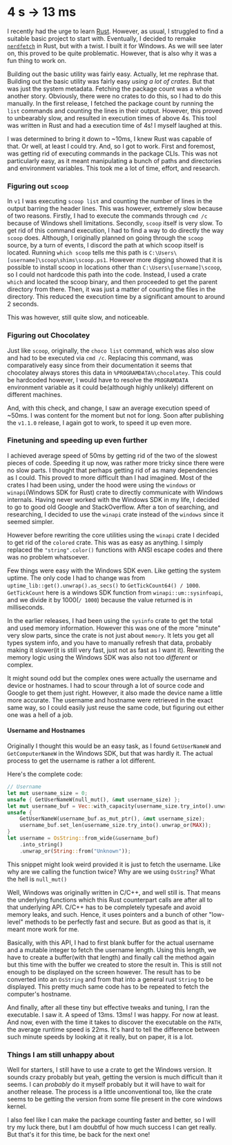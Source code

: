 # 4 s -> 13 ms
I recently had the urge to learn [Rust](https://rust-lang.org). However, as usual, I struggled to find a suitable basic project to start with. Eventually, I decided to remake [`nerdfetch`](https://github.com/ThatOneCalculator/NerdFetch) in Rust, but with a twist. I built it for Windows. As we will see later on, this proved to be quite problematic. However, that is also why it was a fun thing to work on.

Building out the basic utility was fairly easy. Actually, let me rephrase that. Building out the basic utility was fairly easy *using a lot of crates*. But that was just the system metadata. Fetching the package count was a whole another story. Obviously, there were no crates to do this, so I had to do this manually. In the first release, I fetched the package count by running the `list` commands and counting the lines in their output. However, this proved to unbearably slow, and resulted in execution times of above 4s. This tool was written in Rust and had a execution time of 4s! I myself laughed at this.

I was determined to bring it down to ~10ms, I knew Rust was capable of that. Or well, at least I could try. And, so I got to work. First and foremost, was getting rid of executing commands in the package CLIs. This was not particularly easy, as it meant manipulating a bunch of paths and directories and environment variables. This took me a lot of time, effort, and research.

### Figuring out `scoop`
In `v1` I was executing `scoop list` and counting the number of lines in the output barring the header lines. This was however, extremely slow because of two reasons. Firstly, I had to execute the commands through `cmd /c` because of Windows shell limitations. Secondly, `scoop` itself is very slow. To get rid of this command execution, I had to find a way to do directly the way `scoop` does. Although, I originally planned on going through the `scoop` source, by a turn of events, I discord the path at which scoop itself is located. Running `which scoop` tells me this path is `C:\Users\[username]\scoop\shims\scoop.ps1`. However more digging showed that it is possible to install scoop in locations other than `C:\Users\[username]\scoop`, so I could not hardcode this path into the code. Instead, I used a crate ` which` and located the scoop binary, and then proceeded to get the parent directory from there. Then, it was just a matter of counting the files in the directory. This reduced the execution time by a significant amount to around 2 seconds.

This was however, still quite slow, and noticeable.

### Figuring out Chocolatey
Just like `scoop`, originally, the `choco list` command, which was also slow and had to be executed via `cmd /c`. Replacing this command, was comparatively easy since from their documentation it seems that chocolatey always stores this data in `%PROGRAMDATA%\chocolatey`. This could be hardcoded however, I would have to resolve the `PROGRAMDATA` environment variable as it could be(although highly unlikely) different on different machines.

And, with this check, and change, I saw an average execution speed of ~50ms. I was content for the moment but not for long. Soon after publishing the `v1.1.0` release, I again got to work, to speed it up even more.

### Finetuning and speeding up even further
I achieved average speed of 50ms by getting rid of the two of the slowest pieces of code. Speeding it up now, was rather more tricky since there were no slow parts. I thought that perhaps getting rid of as many dependencies as I could. This proved to more difficult than I had imagined. Most of the crates I had been using, under the hood were using the `windows` or `winapi`(Windows SDK for Rust) crate to directly communicate with Windows internals. Having never worked with the Windows SDK in my life, I decided to go to good old Google and StackOverflow. After a ton of searching, and researching, I decided to use the `winapi` crate instead of the `windows` since it seemed simpler.

However before rewriting the core utilities using the `winapi` crate I decided to get rid of the `colored` crate. This was as easy as anything. I simply replaced the `"string".color()` functions with ANSI escape codes and there was no problem whatsoever.

Few things were easy with the Windows SDK even. Like getting the system uptime. The only code I had to change was from `uptime_lib::get().unwrap().as_secs()` to `GetTickCount64() / 1000`. `GetTickCount` here is a windows SDK function from `winapi::um::sysinfoapi`, and we divide it by 1000(`/ 1000`) because the value returned is in milliseconds.

In the earlier releases, I had been using the `sysinfo` crate to get the total and used memory information. However this was one of the more "minute" very slow parts, since the crate is not just about `memory`. It lets you get all types system info, and you have to manually refresh that data, probably making it slower(it is still very fast, just not as fast as I want it). Rewriting the memory logic using the Windows SDK was also not too *different* or complex.

It might sound odd but the complex ones were actually the username and device or hostnames. I had to scour through a lot of source code and Google to get them just right. However, it also made the device name a little more accurate. The username and hostname were retrieved in the exact same way, so I could easily just reuse the same code, but figuring out either one was a hell of a job.

#### Username and Hostnames
Originally I thought this would be an easy task, as I found `GetUserNameW` and `GetComputerNameW` in the Windows SDK, but that was hardly it. The actual process to get the username is rather a lot different.

Here's the complete code:
```rust title="src/main.rs" 
// Username
let mut username_size = 0;
unsafe { GetUserNameW(null_mut(), &mut username_size) };
let mut username_buf = Vec::with_capacity(username_size.try_into().unwrap_or(MAX));
unsafe {
	GetUserNameW(username_buf.as_mut_ptr(), &mut username_size);
	username_buf.set_len(username_size.try_into().unwrap_or(MAX));
}
let username = OsString::from_wide(&username_buf)
	.into_string()
	.unwrap_or(String::from("Unknown"));
```

This snippet might look weird provided it is just to fetch the username. Like why are we calling the function twice? Why are we using `OsString`? What the hell is `null_mut()`

Well, Windows was originally written in C/C++, and well still is. That means the underlying functions which this Rust counterpart calls are after all to that underlying API. C/C++ has to be completely typesafe and avoid memory leaks, and such. Hence, it uses pointers and a bunch of other "low-level" methods to be perfectly fast and secure. But as good as that is, it meant more work for me.

Basically, with this API, I had to first blank buffer for the actual username and a mutable integer to fetch the username length. Using this length, we have to create a buffer(with that length) and finally call the method again but this time with the buffer we created to store the result in. This is still not enough to be displayed on the screen however. The result has to be converted into an `OsString` and from that into a general rust `String` to be displayed. This pretty much same code has to be repeated to fetch the computer's hostname.

And finally, after all these tiny but effective tweaks and tuning, I ran the executable. I saw it. A speed of 13ms. 13ms! I was happy. For now at least. And now, even with the time it takes to discover the executable on the `PATH`, the average runtime speed is 22ms. It's hard to tell the difference between such minute speeds by looking at it really, but on paper, it is a lot.

### Things I am still unhappy about
Well for starters, I still have to use a crate to get the Windows version. It sounds crazy probably but yeah, getting the version is much difficult than it seems. I can *probably* do it myself probably but it will have to wait for another release. The process is a little unconventional too, like the crate seems to be getting the version from some file present in the core windows kernel.

I also feel like I can make the package counting faster and better, so I will try my luck there, but I am doubtful of how much success I can get really. But that's it for this time, be back for the next one!